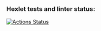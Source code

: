### Hexlet tests and linter status:
[![Actions Status](https://github.com/MussonTMN/frontend-project-44/workflows/hexlet-check/badge.svg)](https://github.com/MussonTMN/frontend-project-44/actions)
